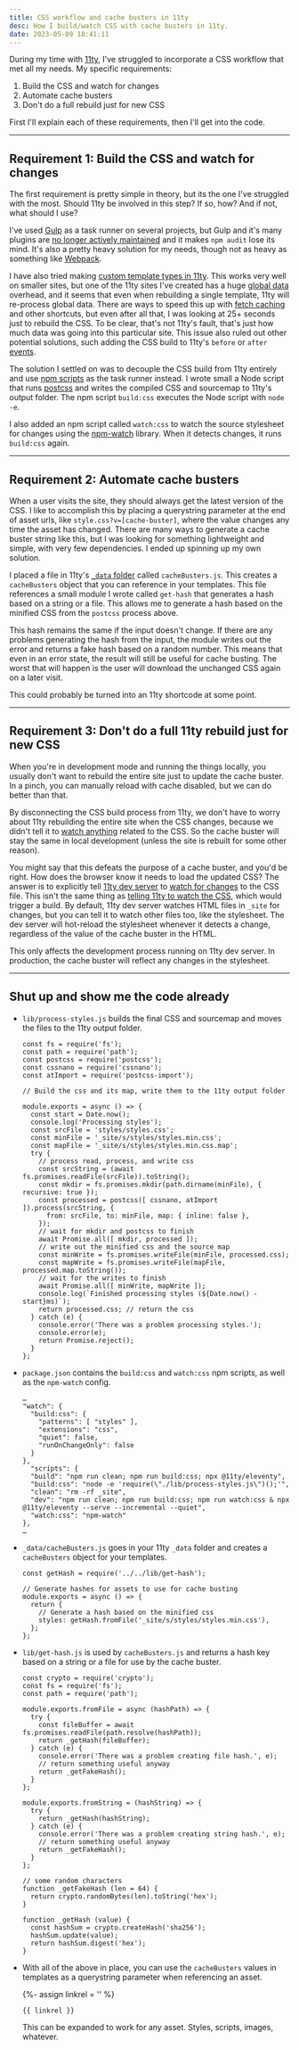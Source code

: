```yaml
---
title: CSS workflow and cache busters in 11ty
desc: How I build/watch CSS with cache busters in 11ty.
date: 2023-05-09 18:41:11
---
```

During my time with [11ty](https://www.11ty.dev/), I've struggled to incorporate a CSS workflow that met all my needs. My specific requirements:

1. Build the CSS and watch for changes
1. Automate cache busters
1. Don't do a full rebuild just for new CSS

First I'll explain each of these requirements, then I'll get into the code.

---

## Requirement 1: Build the CSS and watch for changes

The first requirement is pretty simple in theory, but its the one I've struggled with the most. Should 11ty be involved in this step? If so, how? And if not, what should I use?

I've used [Gulp](https://gulpjs.com/) as a task runner on several projects, but Gulp and it's many plugins are [no longer actively maintained](https://github.com/gulpjs/gulp/releases) and it makes `npm audit` lose its mind. It's also a pretty heavy solution for my needs, though not as heavy as something like [Webpack](https://webpack.js.org/).

I have also tried making [custom template types in 11ty](https://www.11ty.dev/docs/languages/custom/#example-add-sass-support-to-eleventy). This works very well on smaller sites, but one of the 11ty sites I've created has a huge [global data](https://www.11ty.dev/docs/data/) overhead, and it seems that even when rebuilding a single template, 11ty will re-process global data. There are ways to speed this up with [fetch caching](https://www.11ty.dev/docs/plugins/fetch/) and other shortcuts, but even after all that, I was looking at 25+ seconds just to rebuild the CSS. To be clear, that's not 11ty's fault, that's just how much data was going into this particular site. This issue also ruled out other potential solutions, such adding the CSS build to 11ty's `before` or `after` [events](https://www.11ty.dev/docs/events/).

The solution I settled on was to decouple the CSS build from 11ty entirely and use [npm scripts](https://docs.npmjs.com/cli/v9/using-npm/scripts) as the task runner instead. I wrote small a Node script that runs [postcss](https://postcss.org/) and writes the compiled CSS and sourcemap to 11ty's output folder. The npm script `build:css` executes the Node script with `node -e`.

I also added an npm script called `watch:css` to watch the source stylesheet for changes using the [npm-watch](https://www.npmjs.com/package/npm-watch) library. When it detects changes, it runs `build:css` again.

---

## Requirement 2: Automate cache busters

When a user visits the site, they should always get the latest version of the CSS. I like to accomplish this by placing a querystring parameter at the end of asset urls, like `style.css?v=[cache-buster]`, where the value changes any time the asset has changed. There are many ways to generate a cache buster string like this, but I was looking for something lightweight and simple, with very few dependencies. I ended up spinning up my own solution.

I placed a file in 11ty's [`_data` folder](https://www.11ty.dev/docs/data-global/) called `cacheBusters.js`. This creates a `cacheBusters` object that you can reference in your templates. This file references a small module I wrote called `get-hash` that generates a hash based on a string or a file. This allows me to generate a hash based on the minified CSS from the `postcss` process above.

This hash remains the same if the input doesn't change. If there are any problems generating the hash from the input, the module writes out the error and returns a fake hash based on a random number. This means that even in an error state, the result will still be useful for cache busting. The worst that will happen is the user will download the unchanged CSS again on a later visit.

This could probably be turned into an 11ty shortcode at some point.

---

## Requirement 3: Don't do a full 11ty rebuild just for new CSS

When you're in development mode and running the things locally, you usually don't want to rebuild the entire site just to update the cache buster. In a pinch, you can manually reload with cache disabled, but we can do better than that.

By disconnecting the CSS build process from 11ty, we don't have to worry about 11ty rebuilding the entire site when the CSS changes, because we didn't tell it to [watch anything](https://www.11ty.dev/docs/watch-serve/) related to the CSS. So the cache buster will stay the same in local development (unless the site is rebuilt for some other reason).

You might say that this defeats the purpose of a cache buster, and you'd be right. How does the browser know it needs to load the updated CSS? The answer is to explicitly tell [11ty dev server](https://www.11ty.dev/docs/dev-server/) to [watch for changes](https://www.11ty.dev/docs/dev-server/#options) to the CSS file. This isn't the same thing as [telling 11ty to watch the CSS](https://www.11ty.dev/docs/watch-serve/), which would trigger a build. By default, 11ty dev server watches HTML files in `_site` for changes, but you can tell it to watch other files too, like the stylesheet. The dev server will hot-reload the stylesheet whenever it detects a change, regardless of the value of the cache buster in the HTML.

This only affects the development process running on 11ty dev server. In production, the cache buster will reflect any changes in the stylesheet.

---

## Shut up and show me the code already

- `lib/process-styles.js` builds the final CSS and sourcemap and moves the files to the 11ty output folder.
  ```
  const fs = require('fs');
  const path = require('path');
  const postcss = require('postcss');
  const cssnano = require('cssnano');
  const atImport = require('postcss-import');

  // Build the css and its map, write them to the 11ty output folder

  module.exports = async () => {
    const start = Date.now();
    console.log('Processing styles');
    const srcFile = 'styles/styles.css';
    const minFile = '_site/s/styles/styles.min.css';
    const mapFile = '_site/s/styles/styles.min.css.map';
    try {
      // process read, process, and write css
      const srcString = (await fs.promises.readFile(srcFile)).toString();
      const mkdir = fs.promises.mkdir(path.dirname(minFile), { recursive: true });
      const processed = postcss([ cssnano, atImport ]).process(srcString, {
        from: srcFile, to: minFile, map: { inline: false },
      });
      // wait for mkdir and postcss to finish
      await Promise.all([ mkdir, processed ]);
      // write out the minified css and the source map
      const minWrite = fs.promises.writeFile(minFile, processed.css);
      const mapWrite = fs.promises.writeFile(mapFile, processed.map.toString());
      // wait for the writes to finish
      await Promise.all([ minWrite, mapWrite ]);
      console.log(`Finished processing styles (${Date.now() - start}ms)`);
      return processed.css; // return the css
    } catch (e) {
      console.error('There was a problem processing styles.');
      console.error(e);
      return Promise.reject();
    }
  };
  ```

- `package.json` contains the `build:css` and `watch:css` npm scripts, as well as the `npm-watch` config.

  ```
  …
  "watch": {
    "build:css": {
      "patterns": [ "styles" ],
      "extensions": "css",
      "quiet": false,
      "runOnChangeOnly": false
    }
  },
    "scripts": {
    "build": "npm run clean; npm run build:css; npx @11ty/eleventy",
    "build:css": "node -e 'require(\"./lib/process-styles.js\")();'",
    "clean": "rm -rf _site",
    "dev": "npm run clean; npm run build:css; npm run watch:css & npx @11ty/eleventy --serve --incremental --quiet",
    "watch:css": "npm-watch"
  },
  …
  ```

- `_data/cacheBusters.js` goes in your 11ty `_data` folder and creates a `cacheBusters` object for your templates.

  ```
  const getHash = require('../../lib/get-hash');

  // Generate hashes for assets to use for cache busting
  module.exports = async () => {
    return {
      // Generate a hash based on the minified css
      styles: getHash.fromFile('_site/s/styles/styles.min.css'),
    };
  };
  ```

- `lib/get-hash.js` is used by `cacheBusters.js` and returns a hash key based on a string or a file for use by the cache buster.
  ```
  const crypto = require('crypto');
  const fs = require('fs');
  const path = require('path');

  module.exports.fromFile = async (hashPath) => {
    try {
      const fileBuffer = await fs.promises.readFile(path.resolve(hashPath));
      return _getHash(fileBuffer);
    } catch (e) {
      console.error('There was a problem creating file hash.', e);
      // return something useful anyway
      return _getFakeHash();
    }
  };

  module.exports.fromString = (hashString) => {
    try {
      return _getHash(hashString);
    } catch (e) {
      console.error('There was a problem creating string hash.', e);
      // return something useful anyway
      return _getFakeHash();
    }
  };

  // some random characters
  function _getFakeHash (len = 64) {
    return crypto.randomBytes(len).toString('hex');
  }

  function _getHash (value) {
    const hashSum = crypto.createHash('sha256');
    hashSum.update(value);
    return hashSum.digest('hex');
  }
  ```

- With all of the above in place, you can use the `cacheBusters` values in templates as a querystring parameter when referencing an asset.

  {%- assign linkrel = '<link rel="stylesheet" href="/s/styles/styles.min.css?v={{cacheBusters.styles}}">' %}
  ```
  {{ linkrel }}
  ```
  This can be expanded to work for any asset. Styles, scripts, images, whatever.

